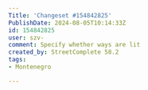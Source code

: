 ```yaml
---
Title: 'Changeset #154842825'
PublishDate: 2024-08-05T10:14:33Z
id: 154842825
user: szv-
comment: Specify whether ways are lit
created_by: StreetComplete 58.2
tags:
- Montenegro

---
```

